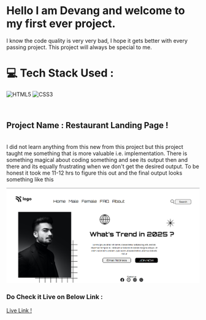 # Hello I am **Devang** and welcome to my first ever project.
I know the code quality is very very bad, I hope it gets 
better with every passing project. This project will always
be special to me.

# 💻 Tech Stack Used :

![HTML5](https://img.shields.io/badge/html5-%23E34F26.svg?style=for-the-badge&logo=html5&logoColor=white) ![CSS3](https://img.shields.io/badge/css3-%231572B6.svg?style=for-the-badge&logo=css3&logoColor=white) 

</br>

 ## Project Name : Restaurant Landing Page !


</br>
I did not learn anything from this new from this project but this project taught me something that is  more valuable  i.e. implementation. There is something magical about coding something and see its output then and there and its equally frustrating when we don't get the desired output. To be honest it took me 11-12 hrs to figure this out and the final output looks something  like this

![Output](./1.png)
 
### Do Check it Live on Below Link :

[Live Link !]()